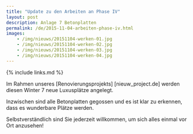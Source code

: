 ```yaml
---
title: "Update zu den Arbeiten an Phase IV"
layout: post
description: Anlage 7 Betonplatten
permalink: /de/2015-11-04-arbeiten-phase-iv.html
images: 
    - /img/nieuws/20151104-werken-01.jpg
    - /img/nieuws/20151104-werken-02.jpg
    - /img/nieuws/20151104-werken-03.jpg
    - /img/nieuws/20151104-werken-04.jpg
---
```


{% include links.md %}


Im Rahmen unseres [Renovierungsprojekts] [nieuw_project.de] werden diesen Winter 7 neue Luxusplätze angelegt.

Inzwischen sind alle Betonplatten gegossen und es ist klar zu erkennen, dass es wunderbare Plätze werden.  


Selbstverständlich sind Sie jederzeit willkommen, um sich alles einmal vor Ort anzusehen!